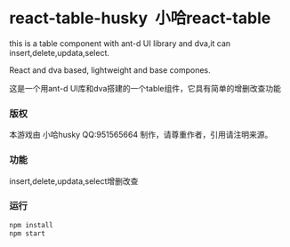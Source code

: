 # react-table-husky  小哈react-table



this is a table component with ant-d UI library and dva,it can insert,delete,updata,select.

React and dva based, lightweight and base compones. 

这是一个用ant-d UI库和dva搭建的一个table组件，它具有简单的增删改查功能


### 版权
本游戏由 小哈husky QQ:951565664 制作，请尊重作者，引用请注明来源。

### 功能
insert,delete,updata,select增删改查

### 运行
```bash
npm install
npm start
```
